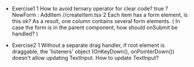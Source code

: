 - Exercise1
  1 How to avoid ternary operator for clear code? true ? NewForm : AddItem //createItem.tsx
  2 Each item has a form element, is this ok? As a result, one column contains several form elements. ( In case the form is in the parent component, how should onSubmit be handled? )

- Exercise2
  1 Without a separate drag handler, if root element is draggable, the 'listeners' object (OnKeyDown(), onPointerDown()) doesn't allow updating TextInput. How to update TextInput?
